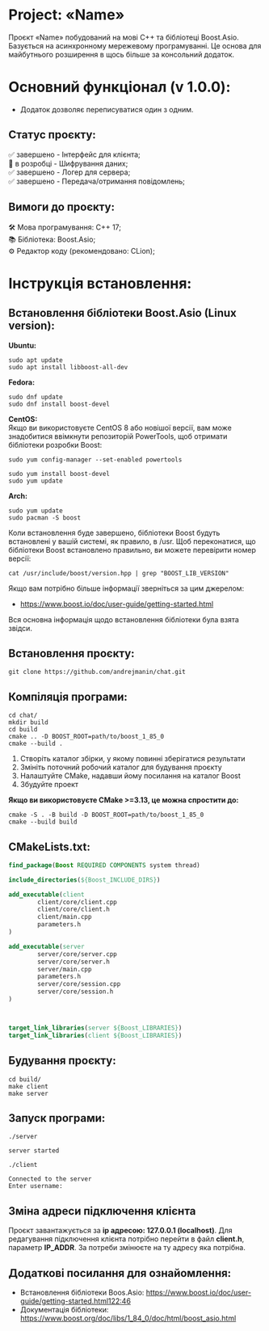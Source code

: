 # **Project: «Name»**
Проєкт «Name» побудований на мові С++ та бібліотеці Boost.Asio. Базується на асинхронному мережевому програмуванні. Це основа для майбутнього розширення в щось більше за консольний додаток.

# **Основний функціонал (v 1.0.0):**
-	Додаток дозволяє переписуватися один з одним.

## Статус проєкту:
✅ завершено - Інтерфейс для клієнта;  
🔧 в розробці - Шифрування даних;  
✅ завершено - Логер для сервера;  
✅ завершено - Передача/отримання повідомлень;  

## Вимоги до проєкту:
🛠️	Мова програмування: С++ 17;  
📚 Бібліотека: Boost.Asio;  
⚙️ Редактор коду (рекомендовано: CLion);  

# Інструкція встановлення:
## Встановлення бібліотеки Boost.Asio (Linux version):

**Ubuntu:**  

```console
sudo apt update
sudo apt install libboost-all-dev
```

**Fedora:**  

```console
sudo dnf update
sudo dnf install boost-devel
```

**CentOS:**  
Якщо ви використовуєте CentOS 8 або новішої версії, вам може знадобитися ввімкнути репозиторій PowerTools, щоб отримати бібліотеки розробки Boost:

```console
sudo yum config-manager --set-enabled powertools
```

```console
sudo yum install boost-devel
sudo yum update
```

**Arch:**  

```console
sudo yum update
sudo pacman -S boost
```

Коли встановлення буде завершено, бібліотеки Boost будуть встановлені у вашій системі, як правило, в /usr. Щоб переконатися, що бібліотеки Boost встановлено правильно, ви можете перевірити номер версії:

`cat /usr/include/boost/version.hpp | grep "BOOST_LIB_VERSION"`  

Якщо вам потрібно більше інформації зверніться за цим джерелом:  
-	https://www.boost.io/doc/user-guide/getting-started.html  

Вся основна інформація щодо встановлення бібліотеки була взята звідси.

## Встановлення проєкту:  

```console 
git clone https://github.com/andrejmanin/chat.git
```  

## Компіляція програми:  

```console
cd chat/
mkdir build 
cd build
cmake .. -D BOOST_ROOT=path/to/boost_1_85_0   
cmake --build .  
```

1.	Створіть каталог збірки, у якому повинні зберігатися результати 
2.	Змініть поточний робочий каталог для будування проєкту 
3.	Налаштуйте CMake, надавши йому посилання на каталог Boost 
4.	Збудуйте проект

**Якщо ви використовуєте CMake >=3.13, це можна спростити до:**  
```console
cmake -S . -B build -D BOOST_ROOT=path/to/boost_1_85_0   
cmake --build build  
```
## **CMakeLists.txt:**
```CMake
find_package(Boost REQUIRED COMPONENTS system thread)

include_directories(${Boost_INCLUDE_DIRS})

add_executable(client
        client/core/client.cpp
        client/core/client.h
        client/main.cpp
        parameters.h
)

add_executable(server
        server/core/server.cpp
        server/core/server.h
        server/main.cpp
        parameters.h
        server/core/session.cpp
        server/core/session.h
)



target_link_libraries(server ${Boost_LIBRARIES})
target_link_libraries(client ${Boost_LIBRARIES})
```

## **Будування проєкту:**  
```console
cd build/
make client
make server
```

## **Запуск програми:**
```console
./server
```
 
`server started`  
  
```console
./client
```

`Connected to the server`  
`Enter username:`

## Зміна адреси підключення клієнта
Проєкт завантажується за **ip адресою: 127.0.0.1 (localhost)**. Для редагування підключення клієнта потрібно перейти в файл **client.h**, параметр **IP_ADDR**. За потреби змінюєте на ту адресу яка потрібна.

## Додаткові посилання для ознайомлення:
-	Встановлення бібліотеки Boos.Asio: https://www.boost.io/doc/user-guide/getting-started.html122:46
-	Документація бібліотеки: https://www.boost.org/doc/libs/1_84_0/doc/html/boost_asio.html


